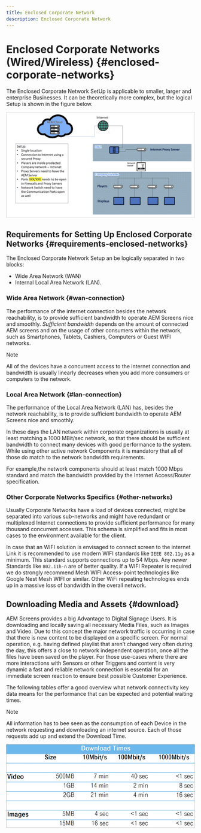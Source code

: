 ```yaml
---
title: Enclosed Corporate Network
description: Enclosed Corporate Network
---
```


# Enclosed Corporate Networks (Wired/Wireless) {#enclosed-corporate-networks}

The Enclosed Corporate Network SetUp is applicable to smaller, larger and enterprise Businesses. It can be theoretically more complex, but the logical Setup is shown in the figure below.

![](/help/using/assets/enclosed-network-1.png)

## Requirements for Setting Up Enclosed Corporate Networks {#requirements-enclosed-networks}

The Enclosed Corporate Network Setup an be logically separated in two blocks:

* Wide Area Network (WAN) 
* Internal Local Area Network (LAN).

### Wide Area Network {#wan-connection}

The performance of the internet connection  besides the network reachability, is to provide sufficient bandwidth to operate AEM Screens nice and smoothly.
*Sufficient bandwidth* depends on the amount of connected AEM screens and on the usage of other consumers within the network, such as Smartphones, Tablets, Cashiers, Computers or Guest WIFI networks.

>[!NOTE]
>All of the devices have a concurrent access to the internet connection and bandwidth is usually linearly decreases when you add more consumers or computers to the network.

### Local Area Network {#lan-connection}

The performance of the Local Area Network (LAN) has, besides the network reachability, is to provide sufficient bandwidth to operate AEM Screens nice and smoothly. 

In these days the LAN network within corporate organizations is usually at least matching a 1000 MBit/sec network, so that there should be sufficient bandwidth to connect many devices with good performance to the system. While using other active network Components it is mandatory that all of those do match to the network bandwidth requirements. 

For example,the network components should at least match 1000 Mbps standard and match the bandwidth provided by the Internet Access/Router specification.

### Other Corporate Networks Specifics {#other-networks}

Usually Corporate Networks have a load of devices connected, might be separated into various sub-networks and might have redundant or multiplexed Internet connections to provide sufficient performance for many thousand concurrent accesses.
This schema is simplified and fits in most cases to the environment available for the client.

In case that an WIFI solution is envisaged to connect screen to the internet Link it is recommended to use modern WIFI standards like `IEEE 802.11g` as a minimum. This standard supports connections up to 54 Mbps. Any *newer* Standards like `802.11h-n` are of better quality. If a WIFI Repeater is required we do strongly recommend Mesh WIFI Access-point technologies like Google Nest Mesh WIFI or similar.
Other WiFi repeating technologies ends up in a massive loss of bandwidth in the overall network.

## Downloading Media and Assets {#download}

AEM Screens provides a big Advantage to Digital Signage Users. It is downloading and locally saving all necessary Media Files, such as Images and Video. Due to this concept the major network traffic is occurring in case that there is new content to be displayed on a specific screen. 
For normal operation, e.g. having defined playlist that aren’t changed very often during the day, this offers a close to network independent operation, once all the files have been saved on the player. For those use-cases where there are more interactions with Sensors or other Triggers and content is very dynamic a fast and reliable network connection is essential for an immediate screen reaction to ensure best possible Customer Experience. 

The following tables offer a good overview what network connectivity key data means for the performance that can be expected and potential waiting times.

>[!NOTE]
>All information has to bee seen as the consumption of each Device in the network requesting and downloading an internet source. Each of those requests add up and extend the Download Time.

![](/help/using/assets/enclosed-network-download.png)